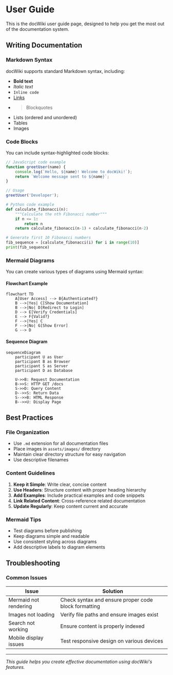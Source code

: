 # User Guide

This is the docWiki user guide page, designed to help you get the most out of the documentation system.

## Writing Documentation

### Markdown Syntax

docWiki supports standard Markdown syntax, including:

- **Bold text**
- *Italic text*
- `Inline code`
- [Links](https://example.com)
- > Blockquotes
- Lists (ordered and unordered)
- Tables
- Images

### Code Blocks

You can include syntax-highlighted code blocks:

```javascript
// JavaScript code example
function greetUser(name) {
    console.log(`Hello, ${name}! Welcome to docWiki!`);
    return `Welcome message sent to ${name}`;
}

// Usage
greetUser('Developer');
```

```python
# Python code example
def calculate_fibonacci(n):
    """Calculate the nth Fibonacci number"""
    if n <= 1:
        return n
    return calculate_fibonacci(n-1) + calculate_fibonacci(n-2)

# Generate first 10 Fibonacci numbers
fib_sequence = [calculate_fibonacci(i) for i in range(10)]
print(fib_sequence)
```

### Mermaid Diagrams

You can create various types of diagrams using Mermaid syntax:

#### Flowchart Example

```mermaid
flowchart TD
    A[User Access] --> B{Authenticated?}
    B -->|Yes| C[Show Documentation]
    B -->|No| D[Redirect to Login]
    D --> E[Verify Credentials]
    E --> F{Valid?}
    F -->|Yes| C
    F -->|No| G[Show Error]
    G --> D
```

#### Sequence Diagram

```mermaid
sequenceDiagram
    participant U as User
    participant B as Browser
    participant S as Server
    participant D as Database
    
    U->>B: Request Documentation
    B->>S: HTTP GET /docs
    S->>D: Query Content
    D-->>S: Return Data
    S-->>B: HTML Response
    B-->>U: Display Page
```

## Best Practices

### File Organization

- Use `.md` extension for all documentation files
- Place images in `assets/images/` directory
- Maintain clear directory structure for easy navigation
- Use descriptive filenames

### Content Guidelines

1. **Keep it Simple**: Write clear, concise content
2. **Use Headers**: Structure content with proper heading hierarchy
3. **Add Examples**: Include practical examples and code snippets
4. **Link Related Content**: Cross-reference related documentation
5. **Update Regularly**: Keep content current and accurate

### Mermaid Tips

- Test diagrams before publishing
- Keep diagrams simple and readable
- Use consistent styling across diagrams
- Add descriptive labels to diagram elements

## Troubleshooting

### Common Issues

| Issue | Solution |
|-------|----------|
| Mermaid not rendering | Check syntax and ensure proper code block formatting |
| Images not loading | Verify file paths and ensure images exist |
| Search not working | Ensure content is properly indexed |
| Mobile display issues | Test responsive design on various devices |

---

*This guide helps you create effective documentation using docWiki's features.*
